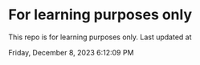 # For learning purposes only
This repo is for learning purposes only.
Last updated at

Friday, December 8, 2023 6:12:09 PM

